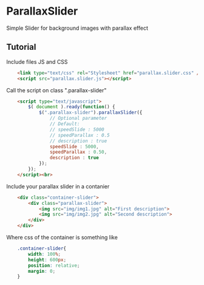 # ParallaxSlider

Simple Slider for background images with parallax effect

## Tutorial

Include files JS and CSS <br>
```html
    <link type="text/css" rel="Stylesheet" href="parallax.slider.css" />
    <script src="parallax.slider.js"></script>
```
Call the script on class ".parallax-slider"

```html
    <script type="text/javascript">
    	$( document ).ready(function() {
    		$(".parallax-slider").parallaxSlider({
    			// Optional parameter
                // Default:
                // speedSlide : 5000
                // speedParallax : 0.5
                // description : true
                speedSlide : 5000,
                speedParallax : 0.50,
                description : true
    		});
    	});
    </script><br>
```

Include your parallax slider in a contanier

```html
    <div class="container-slider">
		<div class="parallax-slider">
			<img src="img/img1.jpg" alt="First description">
			<img src="img/img2.jpg" alt="Second description">
		</div>
	</div>
```
Where css of the container is something like
```css
    .container-slider{
    	width: 100%;
    	height: 600px;
    	position: relative;
    	margin: 0;
    }
```

